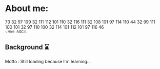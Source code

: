 # About me:

73 32 97 109 32 111 112 101 110 32 116 111 32 108 101 97 114 110 44 32 99 111 100 101 32 97 110 100 32 114 101 112 101 97 116 46
<br />
<small>💡Hint: ASCII.</small>


## Background ⌛ 
Motto : Still loading because I'm learning...

